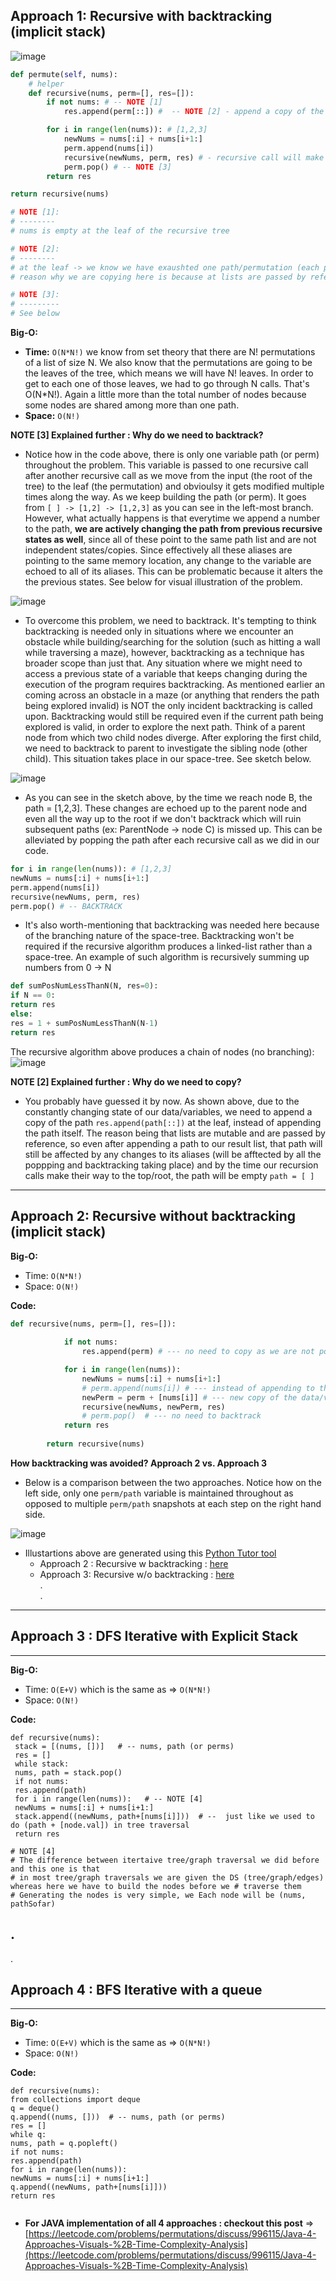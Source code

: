 ## **Approach 1: Recursive with backtracking (implicit stack)**


![image](https://assets.leetcode.com/users/images/ac9c35dc-89b8-4860-b08c-d2f60859e43e_1609289801.6830964.png)

```python
def permute(self, nums):
	# helper
	def recursive(nums, perm=[], res=[]):
		if not nums: # -- NOTE [1] 
			res.append(perm[::]) #  -- NOTE [2] - append a copy of the perm at the leaf before we start popping/backtracking

		for i in range(len(nums)): # [1,2,3]
			newNums = nums[:i] + nums[i+1:]
			perm.append(nums[i])
			recursive(newNums, perm, res) # - recursive call will make sure I reach the leaf
			perm.pop() # -- NOTE [3] 
		return res

return recursive(nums)

# NOTE [1]:
# --------
# nums is empty at the leaf of the recursive tree

# NOTE [2]:
# --------
# at the leaf -> we know we have exaushted one path/permutation (each path is a permutation in a recursive tree)
# reason why we are copying here is because at lists are passed by reference and since we are maintaining only one path/perm variable throughput, we are gonna be modifiying that path variable (popping it to be precise) in order to revert the path to a previous state (aka parent node) in preperation to make a lateral/horizontal move to a sibling node. See explanation below for further understanding.

# NOTE [3]:
# ---------
# See below
```

**Big-O:**

-   **Time:** `O(N*N!)`
	we know from set theory that there are N! permutations of a list of size N. We also know that the permutations are going to be the leaves of the tree, which means we will have N! leaves. In order to get to each one of those leaves, we had to go through N calls. That's O(N\*N!). Again a little more than the total number of nodes because some nodes are shared among more than one path.
-   **Space:** `O(N!)`


**NOTE \[3\] Explained further : Why do we need to backtrack?**

-   Notice how in the code above, there is only one variable path (or perm) throughout the problem. This variable is passed to one recursive call after another recursive call as we move from the input (the root of the tree) to the leaf (the permutation) and obvioulsy it gets modified multiple times along the way. As we keep building the path (or perm). It goes from `[ ] -> [1,2] -> [1,2,3]` as you can see in the left-most branch. However, what actually happens is that everytime we append a number to the path, **we are actively changing the path from previous recursive states as well**, since all of these point to the same path list and are not independent states/copies. Since effectively all these aliases are pointing to the same memory location, any change to the variable are echoed to all of its aliases. This can be problematic because it alters the the previous states. See below for visual illustration of the problem.

![image](https://assets.leetcode.com/users/images/2dad4626-ba5b-4d8f-adcb-90249a1eddb4_1609299083.319523.png)

-   To overcome this problem, we need to backtrack. It's tempting to think backtracking is needed only in situations where we encounter an obstacle while building/searching for the solution (such as hitting a wall while traversing a maze), however, backtracking as a technique has broader scope than just that. Any situation where we might need to access a previous state of a variable that keeps changing during the execution of the program requires backtracking. As mentioned earlier an coming across an obstacle in a maze (or anything that renders the path being explored invalid) is NOT the only incident backtracking is called upon. Backtracking would still be required even if the current path being explored is valid, in order to explore the next path. Think of a parent node from which two child nodes diverge. After exploring the first child, we need to backtrack to parent to investigate the sibling node (other child). This situation takes place in our space-tree. See sketch below.

![image](https://assets.leetcode.com/users/images/ea5e3934-308b-486b-bd9d-ba5d84972c93_1609311308.955607.png)

-   As you can see in the sketch above, by the time we reach node B, the path = \[1,2,3\]. These changes are echoed up to the parent node and even all the way up to the root if we don't backtrack which will ruin subsequent paths (ex: ParentNode -> node C) is missed up. This can be alleviated by popping the path after each recursive call as we did in our code.

```python
for i in range(len(nums)): # [1,2,3]
newNums = nums[:i] + nums[i+1:]
perm.append(nums[i])
recursive(newNums, perm, res) 
perm.pop() # -- BACKTRACK
```

-   It's also worth-mentioning that backtracking was needed here because of the branching nature of the space-tree. Backtracking won't be required if the recursive algorithm produces a linked-list rather than a space-tree. An example of such algorithm is recursively summing up numbers from 0 -> N

```python
def sumPosNumLessThanN(N, res=0):
if N == 0:
return res
else:
res = 1 + sumPosNumLessThanN(N-1)
return res
```

The recursive algorithm above produces a chain of nodes (no branching):  
    ![image](https://assets.leetcode.com/users/images/65a431a3-c09d-4926-b431-8df5eb2a4cf3_1609312872.9623408.png)
    

**NOTE \[2\] Explained further : Why do we need to copy?**

-   You probably have guessed it by now. As shown above, due to the constantly changing state of our data/variables, we need to append a copy of the path `res.append(path[::])` at the leaf, instead of appending the path itself. The reason being that lists are mutable and are passed by reference, so even after appending a path to our result list, that path will still be affected by any changes to its aliases (will be afftected by all the poppping and backtracking taking place) and by the time our recursion calls make their way to the top/root, the path will be empty `path = [ ]`


---

## **Approach 2: Recursive without backtracking (implicit stack)**

**Big-O:**

-   Time: `O(N*N!)`
-   Space: `O(N!)`

**Code:**

```python
def recursive(nums, perm=[], res=[]):
        
            if not nums: 
                res.append(perm) # --- no need to copy as we are not popping/backtracking. Instead we're passing a new variable each time 

            for i in range(len(nums)): 
                newNums = nums[:i] + nums[i+1:]
                # perm.append(nums[i]) # --- instead of appending to the same variable
                newPerm = perm + [nums[i]] # --- new copy of the data/variable
                recursive(newNums, newPerm, res) 
                # perm.pop()  # --- no need to backtrack
            return res
        
        return recursive(nums)
```

**How backtracking was avoided? Approach 2 vs. Approach 3**

-   Below is a comparison between the two approaches. Notice how on the left side, only one `perm/path` variable is maintained throughout as opposed to multiple `perm/path` snapshots at each step on the right hand side.

![image](https://assets.leetcode.com/users/images/0a74e098-5a23-4859-8518-2ffe513ea965_1609340194.1382449.png)

-   Illustartions above are generated using this [Python Tutor tool](http://www.pythontutor.com/visualize.html#mode=edit)
    -   Approach 2 : Recursive w backtracking : [here](http://www.pythontutor.com/visualize.html#code=def%20recursivePermute%28nums,%20perm%3D%5B%5D,%20res%3D%5B%5D%29%3A%0A%20%20%20%20if%20not%20nums%3A%20%0A%20%20%20%20%20%20%20%20res.append%28perm%29%20%0A%20%20%20%20%0A%20%20%20%20else%3A%0A%20%20%20%20%20%20%20%20for%20i%20in%20range%28len%28nums%29%29%3A%20%23%20%5B1,2,3%5D%0A%20%20%20%20%20%20%20%20%20%20%20%20newNums%20%3D%20nums%5B%3Ai%5D%20%2B%20nums%5Bi%2B1%3A%5D%0A%20%20%20%20%20%20%20%20%20%20%20%20perm.append%28nums%5Bi%5D%29%0A%20%20%20%20%20%20%20%20%20%20%20%20recursivePermute%28newNums,%20perm,%20res%29%20%23%20-%20recursive%20call%20will%20make%20sure%20I%20reach%20the%20leaf%0A%20%20%20%20%20%20%20%20%20%20%20%20perm.pop%28%29%20%0A%0A%20%20%20%20return%20res%0A%0Aprint%28recursivePermute%28%5B1,2,3%5D%29%29&cumulative=false&curInstr=25&heapPrimitives=nevernest&mode=display&origin=opt-frontend.js&py=3&rawInputLstJSON=%5B%5D&textReferences=false)
    -   Approach 3: Recursive w/o backtracking : [here](http://www.pythontutor.com/visualize.html#code=def%20recursivePermute%28nums,%20perm%3D%5B%5D,%20res%3D%5B%5D%29%3A%0A%20%20%20%20if%20not%20nums%3A%20%0A%20%20%20%20%20%20%20%20res.append%28perm%5B%3A%3A%5D%29%20%0A%20%20%20%20else%3A%0A%20%20%20%20%20%20%20%20for%20i%20in%20range%28len%28nums%29%29%3A%20%23%20%5B1,2,3%5D%0A%20%20%20%20%20%20%20%20%20%20%20%20newNums%20%3D%20nums%5B%3Ai%5D%20%2B%20nums%5Bi%2B1%3A%5D%0A%20%20%20%20%20%20%20%20%20%20%20%20newPerm%20%3D%20perm%20%2B%20%5Bnums%5Bi%5D%5D%0A%20%20%20%20%20%20%20%20%20%20%20%20recursivePermute%28newNums,%20newPerm,%20res%29%20%23%20-%20recursive%20call%20will%20make%20sure%20I%20reach%20the%20leaf%0A%0A%20%20%20%20return%20res%0A%0Aprint%28recursivePermute%28%5B1,2,3%5D%29%29&cumulative=false&curInstr=23&heapPrimitives=nevernest&mode=display&origin=opt-frontend.js&py=3&rawInputLstJSON=%5B%5D&textReferences=false)  
        .  
        .

___

## **Approach 3 : DFS Iterative with Explicit Stack**

___

**Big-O:**

-   Time: `O(E+V)` which is the same as => `O(N*N!)`
-   Space: `O(N!)`

**Code:**

```
def recursive(nums):
 stack = [(nums, [])]   # -- nums, path (or perms)
 res = []
 while stack:
 nums, path = stack.pop()
 if not nums:
 res.append(path)
 for i in range(len(nums)):   # -- NOTE [4]
 newNums = nums[:i] + nums[i+1:]
 stack.append((newNums, path+[nums[i]]))  # --  just like we used to do (path + [node.val]) in tree traversal
 return res

# NOTE [4]
# The difference between itertaive tree/graph traversal we did before and this one is that
# in most tree/graph traversals we are given the DS (tree/graph/edges) whereas here we have to build the nodes before we # traverse them
# Generating the nodes is very simple, we Each node will be (nums, pathSofar)
```

## .  
.

## **Approach 4 : BFS Iterative with a queue**

___

**Big-O:**

-   Time: `O(E+V)` which is the same as => `O(N*N!)`
-   Space: `O(N!)`

**Code:**

```
def recursive(nums):
from collections import deque
q = deque()
q.append((nums, []))  # -- nums, path (or perms)
res = []
while q:
nums, path = q.popleft()
if not nums:
res.append(path)
for i in range(len(nums)):
newNums = nums[:i] + nums[i+1:]
q.append((newNums, path+[nums[i]]))
return res
        
```

-   **For JAVA implementation of all 4 approaches : checkout this post** => [https://leetcode.com/problems/permutations/discuss/996115/Java-4-Approaches-Visuals-%2B-Time-Complexity-Analysis](https://leetcode.com/problems/permutations/discuss/996115/Java-4-Approaches-Visuals-%2B-Time-Complexity-Analysis)